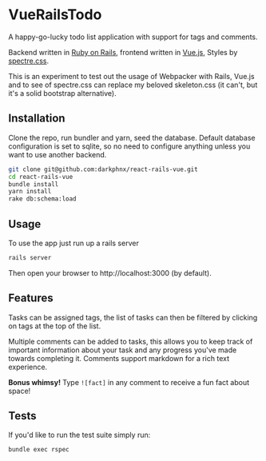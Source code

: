 # VueRailsTodo

A happy-go-lucky todo list application with support for tags and comments.

Backend written in [Ruby on Rails](https://rubyonrails.org/), frontend written in [Vue.js](https://vuejs.org/), Styles by [spectre.css](https://picturepan2.github.io/spectre/).

This is an experiment to test out the usage of Webpacker with Rails, Vue.js and to see of spectre.css can replace my beloved skeleton.css (it can't, but it's a solid bootstrap alternative).

## Installation

Clone the repo, run bundler and yarn, seed the database. Default database configuration is set to sqlite, so no need to configure anything unless you want to use another backend.

```sh
git clone git@github.com:darkphnx/react-rails-vue.git
cd react-rails-vue
bundle install
yarn install
rake db:schema:load
```

## Usage

To use the app just run up a rails server

```sh
rails server
```

Then open your browser to http://localhost:3000 (by default).

## Features

Tasks can be assigned tags, the list of tasks can then be filtered by clicking on tags at the top of the list.

Multiple comments can be added to tasks, this allows you to keep track of important information about your task and any progress you've made towards completing it. Comments support markdown for a rich text experience.

**Bonus whimsy!** Type `![fact]` in any comment to receive a fun fact about space!

## Tests

If you'd like to run the test suite simply run:

```sh
bundle exec rspec
```
